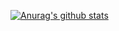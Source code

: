 [![Anurag's github stats](https://github-readme-stats.vercel.app/api?username=rohith033)](https://github.com/anuraghazra/github-readme-stats)




